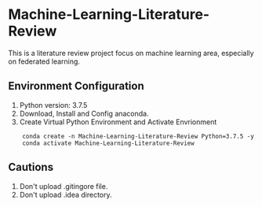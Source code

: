 # Machine-Learning-Literature-Review
This is a literature review project focus on machine learning area, especially on federated learning.
## Environment Configuration

1. Python version: 3.7.5
2. Download, Install and Config anaconda.
3. Create Virtual Python Environment and Activate Envrionment

```
    conda create -n Machine-Learning-Literature-Review Python=3.7.5 -y
    conda activate Machine-Learning-Literature-Review
```

## Cautions

1. Don't upload .gitingore file.
2. Don't upload .idea directory.
